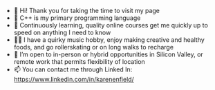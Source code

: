 - 👋 Hi!  Thank you for taking the time to visit my page
- 👀 C++ is my primary programming language
- 🌱 Continuously learning, quality online courses get me quickly up to speed on anything I need to know
- 🧚‍♀️ I have a quirky music hobby, enjoy making creative and healthy foods, and go rollerskating or on long walks to recharge
- 💞️ I’m open to in-person or hybrid opportunities in Silicon Valley, or remote work that permits flexibility of location
- 📫 You can contact me through Linked In: https://www.linkedin.com/in/karenenfield/

<!---
KarenEnfield/KarenEnfield is a ✨ special ✨ repository because its `README.md` (this file) appears on your GitHub profile.
You can click the Preview link to take a look at your changes.
--->
